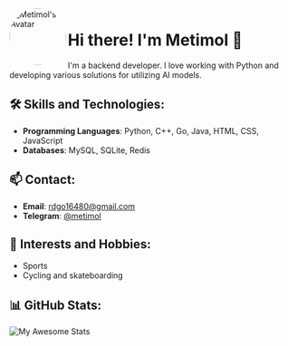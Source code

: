 <img src="https://i.imgur.com/RmZixAM.jpeg" alt="Metimol's Avatar" align="left" width="100" style="border-radius: 50%;" />

# Hi there! I'm Metimol 👋

I'm a backend developer. I love working with Python and developing various solutions for utilizing AI models.

## 🛠️ Skills and Technologies:

- **Programming Languages**: Python, C++, Go, Java, HTML, CSS, JavaScript
- **Databases**: MySQL, SQLite, Redis

## 📫 Contact:

- **Email**: rdgo16480@gmail.com
- **Telegram**: [@metimol](https://t.me/metimol)

## 🎨 Interests and Hobbies:

- Sports
- Cycling and skateboarding

## 📊 GitHub Stats:

![My Awesome Stats](https://awesome-github-stats.azurewebsites.net/user-stats/metimol?cardType=github&theme=github-dark&preferLogin=false)
